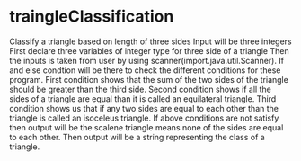 # traingleClassification
Classify a triangle based on length of three sides
Input will be three integers
First declare three variables of integer type for three side of a triangle 
Then the inputs is taken from user by using scanner(import.java.util.Scanner).
If and else condtion will be there to check the different conditions for these program.
First condition shows that the sum of the two  sides of the triangle should be greater than the third side.
Second condition shows if all the sides of a triangle are equal than it is called an equilateral triangle.
Third condition shows us that if any two sides are equal to each other than the triangle is called an isoceleus triangle.
If above  conditions are not satisfy then output will be the scalene triangle means none of the sides are equal to each other.
Then output will be a string representing the class of a triangle.
 
